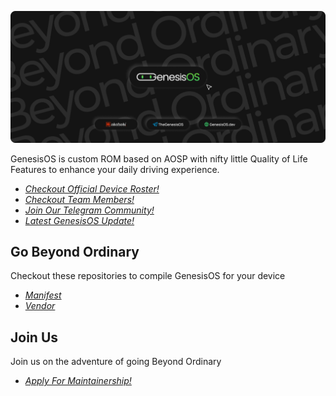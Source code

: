 ![banner](https://raw.githubusercontent.com/GenesisOS/.github/master/profile/GOS-Banner.png)

GenesisOS is custom ROM based on AOSP with nifty little Quality of Life Features to enhance your daily driving experience.

- [*Checkout Official Device Roster!*](https://www.genesisos.dev/devices)
- [*Checkout Team Members!*](https://www.genesisos.dev/team)
- [*Join Our Telegram Community!*](https://t.me/GenesisOSChat)
- [*Latest GenesisOS Update!*](https://t.me/TheGenesisOS)

Go Beyond Ordinary 
-
Checkout these repositories to compile GenesisOS for your device
- [*Manifest*](https://github.com/GenesisOS/manifest)
- [*Vendor*](https://github.com/GenesisOS/vendor_genesis)

Join Us
-
Join us on the adventure of going Beyond Ordinary

- [*Apply For Maintainership!*](https://www.genesisos.dev/joinus)